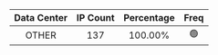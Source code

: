 | Data Center | IP Count | Percentage | Freq |
|:------------:|:--------:|:-----------:|:-----:|
| OTHER | 137 | 100.00% | 🟢 |